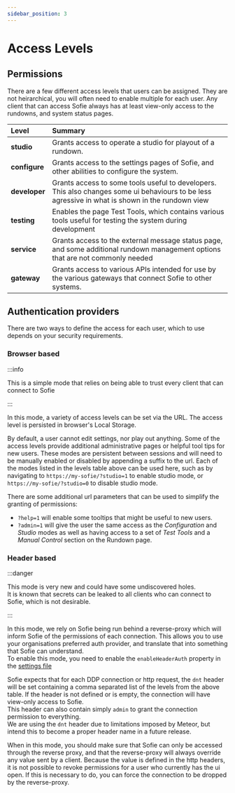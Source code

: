 ```yaml
---
sidebar_position: 3
---
```


# Access Levels

## Permissions

There are a few different access levels that users can be assigned. They are not heirarchical, you will often need to enable multiple for each user.
Any client that can access Sofie always has at least view-only access to the rundowns, and system status pages.

| Level         | Summary                                                                                                                                          |
| :------------ | :----------------------------------------------------------------------------------------------------------------------------------------------- |
| **studio**    | Grants access to operate a studio for playout of a rundown.                                                                                      |
| **configure** | Grants access to the settings pages of Sofie, and other abilities to configure the system.                                                       |
| **developer** | Grants access to some tools useful to developers. This also changes some ui behaviours to be less agressive in what is shown in the rundown view |
| **testing**   | Enables the page Test Tools, which contains various tools useful for testing the system during development                                       |
| **service**   | Grants access to the external message status page, and some additional rundown management options that are not commonly needed                   |
| **gateway**   | Grants access to various APIs intended for use by the various gateways that connect Sofie to other systems.                                      |

## Authentication providers

There are two ways to define the access for each user, which to use depends on your security requirements.

### Browser based

:::info

This is a simple mode that relies on being able to trust every client that can connect to Sofie

:::

In this mode, a variety of access levels can be set via the URL. The access level is persisted in browser's Local Storage.

By default, a user cannot edit settings, nor play out anything. Some of the access levels provide additional administrative pages or helpful tool tips for new users. These modes are persistent between sessions and will need to be manually enabled or disabled by appending a suffix to the url.
Each of the modes listed in the levels table above can be used here, such as by navigating to `https://my-sofie/?studio=1` to enable studio mode, or `https://my-sofie/?studio=0` to disable studio mode.

There are some additional url parameters that can be used to simplify the granting of permissions:

- `?help=1` will enable some tooltips that might be useful to new users.
- `?admin=1` will give the user the same access as the _Configuration_ and _Studio_ modes as well as having access to a set of _Test Tools_ and a _Manual Control_ section on the Rundown page.

### Header based

:::danger

This mode is very new and could have some undiscovered holes.  
It is known that secrets can be leaked to all clients who can connect to Sofie, which is not desirable.

:::

In this mode, we rely on Sofie being run behind a reverse-proxy which will inform Sofie of the permissions of each connection. This allows you to use your organisations preferred auth provider, and translate that into something that Sofie can understand.  
To enable this mode, you need to enable the `enableHeaderAuth` property in the [settings file](../configuration/sofie-core-settings.md)

Sofie expects that for each DDP connection or http request, the `dnt` header will be set containing a comma separated list of the levels from the above table. If the header is not defined or is empty, the connection will have view-only access to Sofie.  
This header can also contain simply `admin` to grant the connection permission to everything.  
We are using the `dnt` header due to limitations imposed by Meteor, but intend this to become a proper header name in a future release.

When in this mode, you should make sure that Sofie can only be accessed through the reverse proxy, and that the reverse-proxy will always override any value sent by a client.
Because the value is defined in the http headers, it is not possible to revoke permissions for a user who currently has the ui open. If this is necessary to do, you can force the connection to be dropped by the reverse-proxy.

